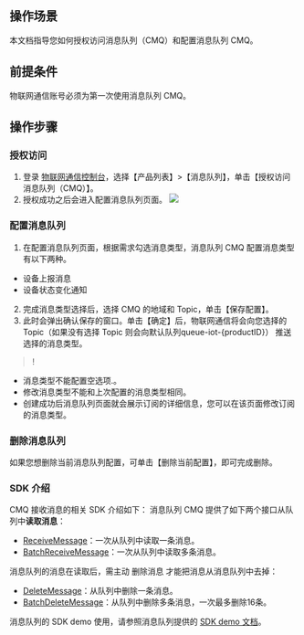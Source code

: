 ## 操作场景
本文档指导您如何授权访问消息队列（CMQ）和配置消息队列 CMQ。

## 前提条件
物联网通信账号必须为第一次使用消息队列 CMQ。

## 操作步骤
### 授权访问
1. 登录 [物联网通信控制台](https://console.cloud.tencent.com/iothub)，选择【产品列表】>【消息队列】，单击【授权访问消息队列（CMQ）】。
2. 授权成功之后会进入配置消息队列页面。
![](https://main.qcloudimg.com/raw/06b0fdddeb560955770834a6800597d7.png)

### 配置消息队列
1. 在配置消息队列页面，根据需求勾选消息类型，消息队列 CMQ 配置消息类型有以下两种。
 - 设备上报消息
 - 设备状态变化通知
2. 完成消息类型选择后，选择 CMQ 的地域和 Topic，单击【保存配置】。
3. 此时会弹出确认保存的窗口。单击【确定】后，物联网通信将会向您选择的 Topic（如果没有选择 Topic 则会向默认队列queue-iot-{productID}） 推送选择的消息类型。


>!
- 消息类型不能配置空选项.。
- 修改消息类型不能和上次配置的消息类型相同。
- 创建成功后消息队列页面就会展示订阅的详细信息，您可以在该页面修改订阅的消息类型。

### 删除消息队列
如果您想删除当前消息队列配置，可单击【删除当前配置】，即可完成删除。

### SDK 介绍
CMQ 接收消息的相关 SDK 介绍如下：
消息队列 CMQ 提供了如下两个接口从队列中**读取消息**：
- [ReceiveMessage](https://cloud.tencent.com/document/product/406/5839)：一次从队列中读取一条消息。
- [BatchReceiveMessage](https://cloud.tencent.com/document/product/406/5924)：一次从队列中读取多条消息。

消息队列的消息在读取后，需主动 删除消息 才能把消息从消息队列中去掉：
- [DeleteMessage](https://cloud.tencent.com/document/api/406/5840)：从队列中删除一条消息。
- [BatchDeleteMessage](https://cloud.tencent.com/document/api/406/5841)：从队列中删除多条消息，一次最多删除16条。

消息队列的 SDK demo 使用，请参照消息队列提供的 [SDK demo 文档](https://cloud.tencent.com/document/product/406/6107)。
